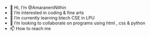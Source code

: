 - 👋 Hi, I’m @AmaraneniNithin
- 👀 I’m interested in coding & fine arts
- 🌱 I’m currently learning btech CSE in LPU
- 💞️ I’m looking to collaborate on programs using html , css & python
- 📫 How to reach me 

<!---
AmaraneniNithin/AmaraneniNithin is a ✨ special ✨ repository because its `README.md` (this file) appears on your GitHub profile.
You can click the Preview link to take a look at your changes.
--->
